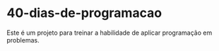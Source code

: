 # 40-dias-de-programacao
Este é um projeto para treinar a habilidade de aplicar programação em problemas.

